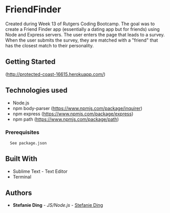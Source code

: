 # FriendFinder

Created during Week 13 of Rutgers Coding Bootcamp. The goal was to create a Friend Finder app (essentially a dating app but for friends) using Node and Express servers. The user enters the page that leads to a survey. When the user submits the survey, they are matched with a "friend" that has the closest match to their personality.

## Getting Started
(http://protected-coast-16615.herokuapp.com/)

## Technologies used
- Node.js
- npm body-parser (https://www.npmjs.com/package/inquirer)
- npm express (https://www.npmjs.com/package/express)
- npm path (https://www.npmjs.com/package/path)

### Prerequisites

```
  See package.json
```

## Built With

* Sublime Text - Text Editor
* Terminal

## Authors

* **Stefanie Ding** - *JS/Node.js* - [Stefanie Ding](https://github.com/StefanieDing)